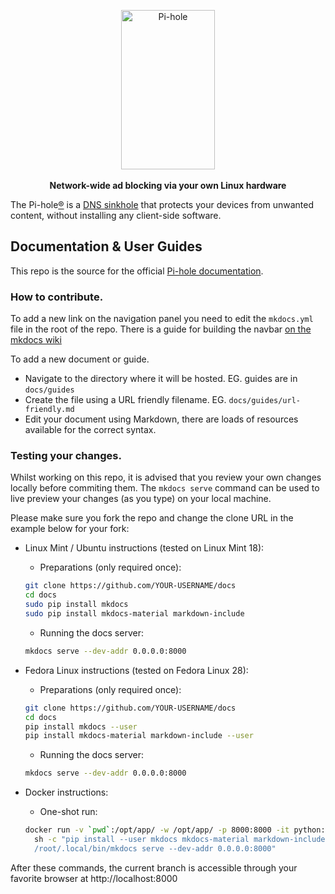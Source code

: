 <p align="center">
<a href="https://pi-hole.net"><img src="https://pi-hole.github.io/graphics/Vortex/Vortex_with_text.png" width="150" height="255" alt="Pi-hole"></a>
<br/><br/>
<b>Network-wide ad blocking via your own Linux hardware</b><br/>
</p>

The Pi-hole[®](https://pi-hole.net/trademark-rules-and-brand-guidelines/) is a [DNS sinkhole](https://en.wikipedia.org/wiki/DNS_Sinkhole) that protects your devices from unwanted content, without installing any client-side software.

## Documentation & User Guides

This repo is the source for the official [Pi-hole documentation](https://docs.pi-hole.net/).

### How to contribute.
To add a new link on the navigation panel you need to edit the `mkdocs.yml` file in the root of the repo. There is a guide for building the navbar [on the mkdocs wiki]( https://www.mkdocs.org/user-guide/configuration/#nav)

To add a new document or guide.

- Navigate to the directory where it will be hosted.
	EG. guides are in `docs/guides`
- Create the file using a URL friendly filename.
	EG. `docs/guides/url-friendly.md`
- Edit your document using Markdown, there are loads of resources available for the correct syntax.


### Testing your changes.
Whilst working on this repo, it is advised that you review your own changes locally before commiting them. The `mkdocs serve` command can be used to live preview your changes (as you type) on your local machine.

Please make sure you fork the repo and change the clone URL in the example below for your fork:

- Linux Mint / Ubuntu instructions (tested on Linux Mint 18):
   - Preparations (only required once):
   ```bash
   git clone https://github.com/YOUR-USERNAME/docs
   cd docs
   sudo pip install mkdocs
   sudo pip install mkdocs-material markdown-include
   ```
   - Running the docs server:
   ```bash
   mkdocs serve --dev-addr 0.0.0.0:8000
   ```

- Fedora Linux instructions (tested on Fedora Linux 28):
   - Preparations (only required once):
   ```bash
   git clone https://github.com/YOUR-USERNAME/docs
   cd docs
   pip install mkdocs --user
   pip install mkdocs-material markdown-include --user
   ```
   - Running the docs server:
   ```bash
   mkdocs serve --dev-addr 0.0.0.0:8000
   ```

- Docker instructions:
  - One-shot run:
  ```bash
  docker run -v `pwd`:/opt/app/ -w /opt/app/ -p 8000:8000 -it python:2-alpine \
    sh -c "pip install --user mkdocs mkdocs-material markdown-include && \
    /root/.local/bin/mkdocs serve --dev-addr 0.0.0.0:8000"
   ```

After these commands, the current branch is accessible through your favorite browser at http://localhost:8000
